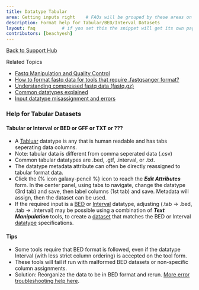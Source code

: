 ```yaml
---
title: Datatype Tabular
area: Getting inputs right    # FAQs will be grouped by these areas on the FAQ page
description: Format help for Tabular/BED/Interval Datasets
layout: faq          # if you set this the snippet will get its own page and be included in the FAQs page
contributors: [beachyesh] 
---
```


[Back to Support Hub](https://galaxyproject.org/support/)

Related Topics 
- [Fastq Manipulation and Quality Control](https://galaxyproject.org/tutorials/ngs/#fastq-manipulation-and-quality-control)  
- [How to format fastq data for tools that require .fastqsanger format?](https://galaxyproject.org/support/fastqsanger/)
- [Understanding compressed fastq data (fastq.gz)](https://galaxyproject.org/support/compressed-fastq/)
- [Common datatypes explained](https://galaxyproject.org/learn/datatypes/)
- [Input datatype misassignment and errors](https://galaxyproject.org/support/tool-error/)
 
### Help for Tabular Datasets

#### Tabular or Interval or BED or GFF or TXT or ???
- A [Tabluar](https://galaxyproject.org/learn/datatypes/#tabular) datatype is any that is human readable and has tabs seperating data columns.
 - Note: tabular data is different from comma seperated data (.csv)
- Common tabular datatypes are .bed, .gtf, .interval, or .txt.
- The datatype metadata attribute can often be directly reassigned to tabular format data.
- Click the {% icon galaxy-pencil %} icon to reach the **_Edit Attributes_** form. In the center panel, using tabs to navigate, change the datatype (3rd tab) and save, then label columns (1st tab) and save. Metadata will assign, then the dataset can be used.
- If the required input is a [BED](https://galaxyproject.org/learn/datatypes/#bed) or [Interval](https://galaxyproject.org/learn/datatypes/#interval) datatype, adjusting (.tab → .bed, .tab → .interval) may be possible using a combination of **_Text Manipulation_** tools, to create a [dataset](https://galaxyproject.org/learn/managing-datasets/) that matches the BED or Interval [datatype](https://galaxyproject.org/learn/datatypes/) specifications.

#### Tips
- Some tools require that BED format is followed, even if the datatype Interval (with less strict column ordering) is accepted on the tool form.
- These tools will fail if run with malformed BED datasets or non-specific column assignments.
- Solution: Reorganize the data to be in BED format and rerun. [More error troubleshooting help here](https://galaxyproject.org/support/tool-error/).
